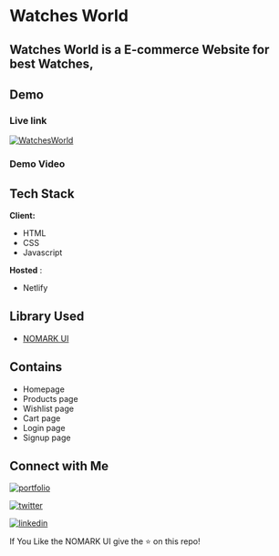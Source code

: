 
# Watches World

## Watches World is a E-commerce Website for best Watches,


## Demo

### Live link   
[![WatchesWorld](https://img.shields.io/badge/WatchesWorld-000?style=for-the-badge&logo=ko-fi&logoColor=white)](https://watchesworld.netlify.app/)


### Demo Video


## Tech Stack

**Client:** 
- HTML
- CSS 
- Javascript

**Hosted** :
- Netlify

## Library Used
  - [NOMARK UI](https://nomark-ui.netlify.app/)
  
## Contains

  - Homepage
  - Products page
  - Wishlist page
  - Cart page
  - Login page
  - Signup page


## Connect with Me
[![portfolio](https://img.shields.io/badge/my_portfolio-000?style=for-the-badge&logo=ko-fi&logoColor=white)](https://aamirnathani-portfolio.netlify.app/)

[![twitter](https://img.shields.io/badge/twitter-1DA1F2?style=for-the-badge&logo=twitter&logoColor=white)](https://twitter.com/aamir_nathani)

[![linkedin](https://img.shields.io/badge/linkedin-0A66C2?style=for-the-badge&logo=linkedin&logoColor=white)](https://www.linkedin.com/in/aamirnathani/)

If You Like the NOMARK UI give the :star: on this repo!
